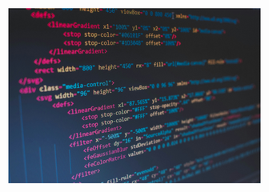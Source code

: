<div align = "center">
  <img src = "imagen.jpg" width = 850 height = 350/>
</div>
<div align = "center">
</div>
